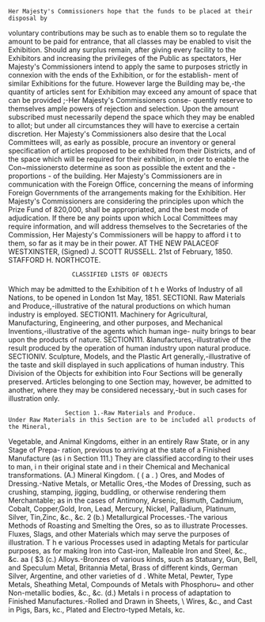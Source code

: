     Her Majesty's Commissioners hope that the funds to be placed at their disposal by
voluntary contributions may be such as to enable them so to regulate the amount to be paid
for entrance, that all classes may be enabled to visit the Exhibition.
    Should any surplus remain, after giving every facility to the Exhibitors and increasing
the privileges of the Public as spectators, Her Majesty's Commissioners intend to apply the
same to purposes strictly in connexion with the ends of the Exhibition, or for the establish-
ment of similar Exhibitions for the future.
    However large the Building may be,-the quantity of articles sent for Exhibition may
exceed any amount of space that can be provided ;-Her Majesty's Commissioners conse-
quently reserve to themselves ample powers of rejection and selection. Upon the amount
subscribed must necessarily depend the space which they may be enabled to allot; but under
all circumstances they will have to exercise a certain discretion.
    Her Majesty's Commissioners also desire that the Local Committees will, as early as
possible, procure an inventory or general specification of articles proposed to be exhibited
from their Districts, and of the space which will be required for their exhibition, in order to
enable the Con~missionersto determine as soon as possible the extent and the -proportions
                                                                                    -        of
the building.
    Her Majesty's Commissioners are in communication with the Foreign Office, concerning
the means of informing Foreign Governments of the arrangements making for the Exhibition.
    Her Majesty's Commissioners are considering the principles upon which the Prize Fund
of 820,000, shall be appropriated, and the best mode of adjudication.
    If there be any points upon which Local Committees may require information, and will
address themselves to the Secretaries of the Commission, Her Majesty's Commissioners will
be happy to afford i t to them, so far as it may be in their power.
AT THE NEW PALACEOF WESTXINSTER, (Signed)                     J. SCOTT RUSSELL.
        21st of February, 1850.                               STAFFORD H. NORTHCOTE.


                      CLASSIFIED LISTS OF OBJECTS
Which may be admitted to the Exhibition of t h e Works of Industry of all
            Nations, to be opened in London 1st May, 1851.
SECTIONI.     Raw Materials and Produce,-illustrative of the natural productions on which
                human industry is employed.
SECTION11. Machinery for Agricultural, Manufacturing, Engineering, and other purposes,
                 and Mechanical Inventions,-illustrative    of the agents which human inge-
                nuity brings to bear upon the products of nature.
SECTION111. &lanufactures,-illustrative of the result produced by the operation of human
                 industry upon natural produce.
SECTIONIV. Sculpture, Models, and the Plastic Art generally,-illustrative of the taste and
                skill displayed in such applications of human industry.
   This Division of the Objects for exhibition into Four Sections will be generally preserved.
Articles belonging to one Section may, however, be admitted to another, where they may be
considered necessary,-but in such cases for illustration only.

                    Section 1.-Raw Materials and Produce.
    Under Raw Materials in this Section are to be included all products of the Mineral,
Vegetable, and Animal Kingdoms, either in an entirely Raw State, or in any Stage of Prepa-
ration, previous to arriving at the state of a Finished Manufacture (as i n Section 111.) They
are classified according to their uses to man, i n their original state and i n their Chemical
and Mechanical transformations.
                                     (A.) Mineral Kingdom.
     ( ( a . ) Ores, and Modes of Dressing.-Native       Metals, or Metallic Ores,-the Modes of Dressing,
            such as crushing, stamping, jigging, buddling, or otherwise rendering them Merchantable;
            as in the cases of Antimony, Arsenic, Bismuth, Cadmium, Cobalt, Copper,Gold, Iron, Lead,
            Mercury, Nickel, Palladium, Platinum, Silver, Tin,Zinc, &c., &c.
2        (b.) Metallurgical Processes.-The various Methods of Roasting and Smelting the Ores, so as
            to illustrate Processes. Fluxes, Slags, and other Materials which may serve the purposes of
            illustration.   T h e various Processes used in adapting Metals for particular purposes, as for
            making Iron into Cast-iron, Malleable Iron and Steel, &c., &c.
aa   (
$3        (c.) Alloys.-Bronzes of various kinds, such as Statuary, Gun, Bell, and Speculum Metal,
             Britannia Metal, Brass of different kinds, German Silver, Argentine, and other varieties of
d
 .          White Metal, Pewter, Type Metals, Sheathing Metal, Compounds of Metals with Phosphoru~
             and other Non-metallic bodies, &c., &c.
         (d.) Metals i n process of adaptation to Finished Manufactures.-Rolled       and Drawn in Sheets,
     \      Wires, &c., and Cast in Pigs, Bars, kc., Plated and Electro-typed Metals, kc.
